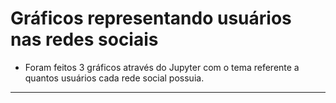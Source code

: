 # Gráficos representando usuários nas redes sociais
- Foram feitos 3 gráficos através do Jupyter com o tema referente a quantos usuários cada rede social possuia. 

---